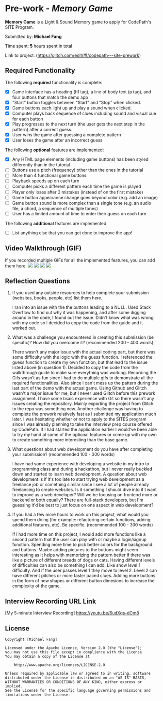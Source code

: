 # Pre-work - *Memory Game*

**Memory Game** is a Light & Sound Memory game to apply for CodePath's SITE Program. 

Submitted by: **Michael Fang**

Time spent: **5** hours spent in total

Link to project: (https://glitch.com/edit/#!/codepath---site-prework)

## Required Functionality

The following **required** functionality is complete:

* [x] Game interface has a heading (h1 tag), a line of body text (p tag), and four buttons that match the demo app
* [x] "Start" button toggles between "Start" and "Stop" when clicked. 
* [x] Game buttons each light up and play a sound when clicked. 
* [x] Computer plays back sequence of clues including sound and visual cue for each button
* [x] Play progresses to the next turn (the user gets the next step in the pattern) after a correct guess. 
* [x] User wins the game after guessing a complete pattern
* [x] User loses the game after an incorrect guess

The following **optional** features are implemented:

* [x] Any HTML page elements (including game buttons) has been styled differently than in the tutorial
* [ ] Buttons use a pitch (frequency) other than the ones in the tutorial
* [ ] More than 4 functional game buttons
* [ ] Playback speeds up on each turn
* [ ] Computer picks a different pattern each time the game is played
* [ ] Player only loses after 3 mistakes (instead of on the first mistake)
* [ ] Game button appearance change goes beyond color (e.g. add an image)
* [ ] Game button sound is more complex than a single tone (e.g. an audio file, a chord, a sequence of multiple tones)
* [ ] User has a limited amount of time to enter their guess on each turn

The following **additional** features are implemented:

- [ ] List anything else that you can get done to improve the app!

## Video Walkthrough (GIF)

If you recorded multiple GIFs for all the implemented features, you can add them here:
![](https://recordit.co/aXUhF0owJf.gif)
![](https://recordit.co/aj5XqsnTry.gif)
![](https://recordit.co/Psd4H7MlRT.gif)
![](https://recordit.co/RPDb5ralRc.gif)

## Reflection Questions
1. If you used any outside resources to help complete your submission (websites, books, people, etc) list them here. 

    I ran into an issue with the the buttons leading to a NULL. Used Stack Overflow to find out why it was happening, and after some digging around in the code, I found out the issue. Didn't know what was wrong with my code so I decided to copy the code from the guide and it worked out.

2. What was a challenge you encountered in creating this submission (be specific)? How did you overcome it? (recommended 200 - 400 words) 

    There wasn't any major issue with the actual coding part, but there was some difficulty with the logic with the guess function. I referenced the guess function to  create my own function, but that lead to the issue listed above (in question 1). Decided to copy the code from the walkthrough guide to make sure everything was    working. Recording the Gifs wasn't as fun since I had to do multiple gifs to demonstrate all the required functionalities. Also since I can't mess up the pattern during the last part of the demo with the actual game. Using Github and Glitch wasn't a major issue for me, but I never used Glitch before this prework assignment. I have some bsaic experience with Git so there wasn't any issues creating the repository. Mainly exporting the project from Glitch to the repo was something new. Another challenge was having to complete the prework relatively fast as I submitted my application much later. I was hesitating whether or not to apply to the SITES program since I was already planning to take the interview prep course offered by CodePath. If I had started the application earlier I would've been able to try my hand at some of the optional features or come up with my own to create something more interesting than the base game.

3. What questions about web development do you have after completing your submission? (recommended 100 - 300 words) 

    I have had some experience with developing a website in my intro to programming class and during a hackathon, but I never really buckled down and started to learn web development. A question about web development is if it's too late to start trying web development as a freelance job or something similar since I see a lot of people already freelancing to create websites. Is it something I should dive into if I want to improve as a web developer? Will we be focusing on frontend more or backend or both equally? There are full-stack developers, but I'm guessing it'd be best to just focus on one aspect in web development?

4. If you had a few more hours to work on this project, what would you spend them doing (for example: refactoring certain functions, adding additional features, etc). Be specific. (recommended 100 - 300 words) 

    If I had more time on this project, I would add more functions like a second pattern that the user can play with or maybe a login/signup function. Spending more time to pick better colors for the background and buttons. Maybe adding pictures to the buttons might seem interesting as it helps with memorizing the pattern better if there was like a picture of different breeds of dogs or cats. Having different levels of difficulties can also be something I can add. Like show level 1 difficulty. And if the user passes level 1 they move to level 2. Level 2 can have different pitches or more faster paced clues. Adding more buttons in the form of new shapes or different button dimesions to increase the complexity of the game.



## Interview Recording URL Link

[My 5-minute Interview Recording] https://youtu.be/6udXqs-dOm8


## License

    Copyright [Michael Fang]

    Licensed under the Apache License, Version 2.0 (the "License");
    you may not use this file except in compliance with the License.
    You may obtain a copy of the License at

        http://www.apache.org/licenses/LICENSE-2.0

    Unless required by applicable law or agreed to in writing, software
    distributed under the License is distributed on an "AS IS" BASIS,
    WITHOUT WARRANTIES OR CONDITIONS OF ANY KIND, either express or implied.
    See the License for the specific language governing permissions and
    limitations under the License.

